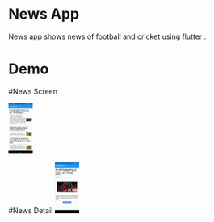 # News App 

News app shows news of football and cricket using flutter .

# Demo
#News Screen

<img src="lib/assets/sc1.png" width="48">

#News Detail
<img src="lib/assets/sc2.png" width="48">
